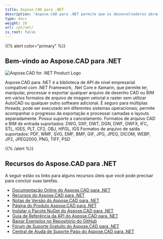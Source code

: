 ```yaml
---
title: Aspose.CAD para .NET
description: "Aspose.CAD para .NET permite que os desenvolvedores abram, leiam e processem arquivos do AutoCAD DWG, DXF, DWT e outros formatos de arquivo CAD e BIM, como: DGN, DWF, DWFX, IFC, STL, IGES, PLT, CF2, OBJ, HPGL, IGS."
type: docs
weight: 10
url: /pt/net/
is_root: false
---
```


{{% alert color="primary" %}}

## **Bem-vindo ao Aspose.CAD para .NET**

![Aspose.CAD for .NET Product Logo](/_assets/home_1.png)

Aspose.CAD para .NET é a biblioteca de API de nível empresarial compatível com .NET Framework, .Net Core e Xamarin, que permite ler, manipular, processar e exportar qualquer arquivo de desenho CAD ou BIM em vários formatos de arquivo de imagem vetorial e raster sem utilizar AutoCAD ou qualquer outro software adicional. 
É seguro para múltiplas threads, pode ser executado em diferentes sistemas operacionais, permite acompanhar o progresso da exportação e processar camadas e layouts separadamente. Possui suporte a cancelamento. 
Formatos de arquivo CAD e BIM de entrada suportados: DWG, DXF, DWT, DGN, DWF, DWFX, IFC, STL, IGES, PLT, CF2, OBJ, HPGL, IGS 
Formatos de arquivo de saída suportados: PDF, WMF, SVG, EMF, BMP, GIF, JPG, JPEG, DICOM, WEBP, JP2, JPEG2000, PNG, TIFF, PSD

{{% /alert %}}

## **Recursos do Aspose.CAD para .NET**

A seguir estão os links para alguns recursos úteis que você pode precisar para concluir suas tarefas.

- [Documentação Online do Aspose.CAD para .NET](/pt/cad/net/)
- [Recursos do Aspose.CAD para .NET](/pt/cad/net/features/)
- [Notas de Versão do Aspose.CAD para .NET](https://releases.aspose.com/cad/net/release-notes/)
- [Página do Produto Aspose.CAD para .NET](https://products.aspose.com/cad/net/)
- [Instalar o Pacote NuGet do Aspose.CAD para .NET](https://www.nuget.org/packages/Aspose.CAD/)
- [Guia de Referência da API do Aspose.CAD para .NET](https://reference.aspose.com/cad/net)
- [Baixar Exemplos no Repositório do GitHub](https://github.com/aspose-cad/Aspose.CAD-for-.NET)
- [Fórum de Suporte Gratuito do Aspose.CAD para .NET](https://forum.aspose.com/c/cad/19)
- [Central de Ajuda de Suporte Pago do Aspose.CAD para .NET](https://helpdesk.aspose.com/)
